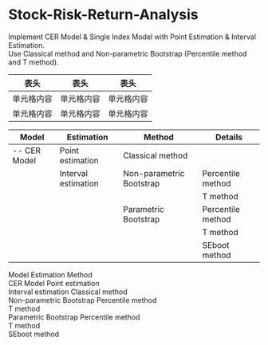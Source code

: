 # Stock-Risk-Return-Analysis
Implement CER Model & Single Index Model with Point Estimation &amp; Interval Estimation.  
Use Classical method and Non-parametric Bootstrap (Percentile method and T method).


 表头  | 表头  | 表头
 ---- | --- | ------  
 单元格内容  | 单元格内容 | 单元格内容 
 单元格内容  | 单元格内容 | 单元格内容  


 Model  | Estimation  | Method | Details
----- | --- | ------  |-----
-- CER Model  | Point estimation | Classical method |  
	| Interval estimation | Non-parametric Bootstrap | Percentile method 
    |                      | | T method 
	    |                      | Parametric Bootstrap | Percentile method 
	    |                       | | T method 
	    |                       | | SEboot method 


Model	       Estimation	             Method  
CER Model	   Point estimation	 
	           Interval estimation     Classical method  
		                                 Non-parametric Bootstrap 	Percentile method  
			                                                          T method  
		                                 Parametric Bootstrap	      Percentile method  
			                                                          T method  
			                                                          SEboot method  
